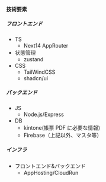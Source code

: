 #### 技術要素

##### フロントエンド

- TS
  - Next14 AppRouter
- 状態管理
  - zustand
- CSS
  - TailWindCSS
  - shadcn/ui

##### バックエンド

- JS
  - Node.js/Express
- DB
  - kintone(帳票 PDF に必要な情報)
  - Firebase（上記以外、マスタ等）

##### インフラ

- フロントエンド&バックエンド
  - AppHosting/CloudRun
